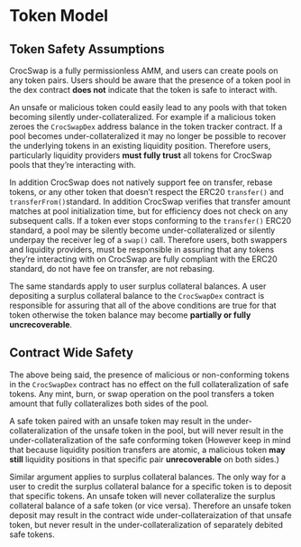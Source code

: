# Token Model

## Token Safety Assumptions

CrocSwap is a fully permissionless AMM, and users can create pools on any token pairs. Users should be aware that the presence of a token pool in the dex contract **does not** indicate that the token is safe to interact with. 

An unsafe or malicious token could easily lead to any pools with that token becoming silently under-collateralized. For example if a malicious token zeroes the `CrocSwapDex` address balance in the token tracker contract. If a pool becomes under-collateralized it may no longer be possible to recover the underlying tokens in an existing liquidity position. Therefore users, particularly liquidity providers **must fully trust** all tokens for CrocSwap pools that they’re interacting with.

In addition CrocSwap does not natively support fee on transfer, rebase tokens, or any other token that doesn’t respect the ERC20 `transfer()` and `transferFrom()`standard. In addition CrocSwap verifies that transfer amount matches at pool initialization time, but for efficiency does not check on any subsequent calls. If a token ever stops conforming to the `transfer()` ERC20 standard, a pool may be silently become under-collateralized or silently underpay the receiver leg of a `swap()` call. Therefore users, both swappers and liquidity providers, must be responsible in assuring that any tokens they’re interacting with on CrocSwap are fully compliant with the ERC20 standard, do not have fee on transfer, are not rebasing.

The same standards apply to user surplus collateral balances. A user depositing a surplus collateral balance to the `CrocSwapDex` contract is responsible for assuring that all of the above conditions are true for that token otherwise the token balance may become **partially or fully uncrecoverable**.

## Contract Wide Safety

The above being said, the presence of malicious or non-conforming tokens in the `CrocSwapDex` contract has no effect on the full collateralization of safe tokens. Any mint, burn, or swap operation on the pool transfers a token amount that fully collateralizes both sides of the pool. 

A safe token paired with an unsafe token may result in the under-collateralization of the unsafe token in the pool, but will never result in the under-collateralization of the safe conforming token (However keep in mind that because liquidity position transfers are atomic, a malicious token **may still** liquidity positions in that specific pair **unrecoverable** on both sides.)

Similar argument applies to surplus collateral balances. The only way for a user to credit the surplus collateral balance for a specific token is to deposit that specific tokens. An unsafe token will never collateralize the surplus collateral balance of a safe token (or vice versa). Therefore an unsafe token deposit may result in the contract wide under-collateraization of that unsafe token, but never result in the under-collateralization of separately debited safe tokens.
